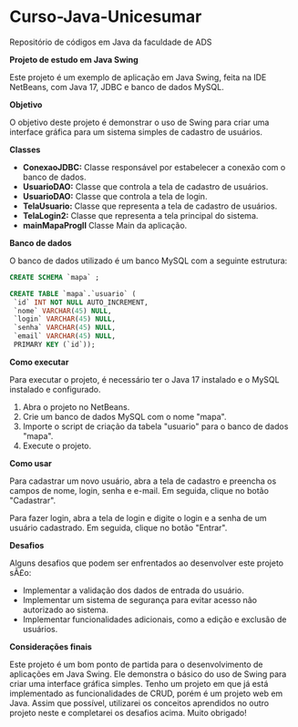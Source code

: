 # Curso-Java-Unicesumar
Repositório de códigos em Java da faculdade de ADS

**Projeto de estudo em Java Swing**

Este projeto é um exemplo de aplicação em Java Swing, feita na IDE NetBeans, com Java 17, JDBC e banco de dados MySQL.

**Objetivo**

O objetivo deste projeto é demonstrar o uso de Swing para criar uma interface gráfica para um sistema simples de cadastro de usuários.

**Classes**

* **ConexaoJDBC:** Classe responsável por estabelecer a conexão com o banco de dados.
* **UsuarioDAO:** Classe que controla a tela de cadastro de usuários.
* **UsuarioDAO:** Classe que controla a tela de login.
* **TelaUsuario:** Classe que representa a tela de cadastro de usuários.
* **TelaLogin2:** Classe que representa a tela principal do sistema.
* **mainMapaProgll** Classe Main da aplicação.

**Banco de dados**

O banco de dados utilizado é um banco MySQL com a seguinte estrutura:

```sql
CREATE SCHEMA `mapa` ;

CREATE TABLE `mapa`.`usuario` (
 `id` INT NOT NULL AUTO_INCREMENT,
 `nome` VARCHAR(45) NULL,
 `login` VARCHAR(45) NULL,
 `senha` VARCHAR(45) NULL,
 `email` VARCHAR(45) NULL,
 PRIMARY KEY (`id`));
```

**Como executar**

Para executar o projeto, é necessário ter o Java 17 instalado e o MySQL instalado e configurado.

1. Abra o projeto no NetBeans.
2. Crie um banco de dados MySQL com o nome "mapa".
3. Importe o script de criação da tabela "usuario" para o banco de dados "mapa".
4. Execute o projeto.

**Como usar**

Para cadastrar um novo usuário, abra a tela de cadastro e preencha os campos de nome, login, senha e e-mail. Em seguida, clique no botão "Cadastrar".

Para fazer login, abra a tela de login e digite o login e a senha de um usuário cadastrado. Em seguida, clique no botão "Entrar".

**Desafios**

Alguns desafios que podem ser enfrentados ao desenvolver este projeto sÃ£o:

* Implementar a validação dos dados de entrada do usuário.
* Implementar um sistema de segurança para evitar acesso não autorizado ao sistema.
* Implementar funcionalidades adicionais, como a edição e exclusão de usuários.

**Considerações finais**

Este projeto é um bom ponto de partida para o desenvolvimento de aplicações em Java Swing. Ele demonstra o básico do uso de Swing para criar uma interface gráfica simples.
Tenho um projeto em que já está implementado as funcionalidades de CRUD, porém é um projeto web em Java.
Assim que possível, utilizarei os conceitos aprendidos no outro projeto neste e completarei os desafios acima.
Muito obrigado!
